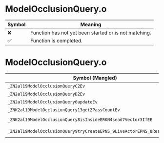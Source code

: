 # ModelOcclusionQuery.o
| Symbol | Meaning 
| ------------- | ------------- 
| :x: | Function has not yet been started or is not matching. 
| :white_check_mark: | Function is completed. 


# ModelOcclusionQuery.o
| Symbol (Mangled) | Symbol (Demangled) | Decompiled? |
| ------------- |  ------------- | ------------- |
| `_ZN2al19ModelOcclusionQueryC2Ev` | `al::ModelOcclusionQuery::ModelOcclusionQuery(void)` | :x: |
| `_ZN2al19ModelOcclusionQueryD2Ev` | `al::ModelOcclusionQuery::~ModelOcclusionQuery()` | :x: |
| `_ZN2al19ModelOcclusionQuery6updateEv` | `al::ModelOcclusionQuery::update(void)` | :x: |
| `_ZNK2al19ModelOcclusionQuery13getZPassCountEv` | `al::ModelOcclusionQuery::getZPassCount(void)const` | :x: |
| `_ZNK2al19ModelOcclusionQuery8isInsideERKN4sead7Vector3IfEE` | `al::ModelOcclusionQuery::isInside(sead::Vector3<float> const&)const` | :x: |
| `_ZN2al19ModelOcclusionQuery9tryCreateEPNS_9LiveActorEPNS_8ResourceEPKc` | `al::ModelOcclusionQuery::tryCreate(al::LiveActor *,al::Resource *,char const*)` | :x: |
